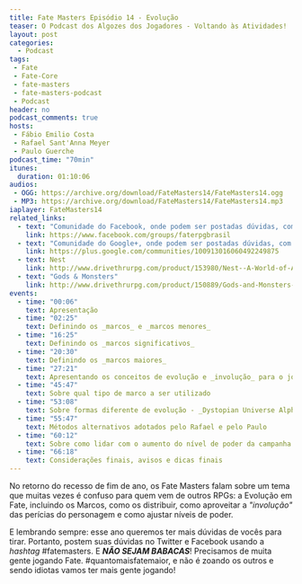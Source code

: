 ```yaml
---
title: Fate Masters Episódio 14 - Evolução
teaser: O Podcast dos Algozes dos Jogadores - Voltando às Atividades!
layout: post
categories:
  - Podcast
tags:
 - Fate
 - Fate-Core
 - fate-masters
 - fate-masters-podcast
 - Podcast
header: no
podcast_comments: true 
hosts:
 - Fábio Emilio Costa
 - Rafael Sant'Anna Meyer
 - Paulo Guerche
podcast_time: "70min"
itunes:
  duration: 01:10:06
audios:
 - OGG: https://archive.org/download/FateMasters14/FateMasters14.ogg
 - MP3: https://archive.org/download/FateMasters14/FateMasters14.mp3
iaplayer: FateMasters14
related_links:
  - text: "Comunidade do Facebook, onde podem ser postadas dúvidas, com a _hashtag_ #fatemasters"
    link: https://www.facebook.com/groups/faterpgbrasil
  - text: "Comunidade do Google+, onde podem ser postadas dúvidas, com a _hashtag_ #fatemasters"
    link: https://plus.google.com/communities/100913016060492249875
  - text: Nest
    link: http://www.drivethrurpg.com/product/153980/Nest--A-World-of-Adventure-for-Fate-Core
  - text: "Gods & Monsters"
    link: http://www.drivethrurpg.com/product/150889/Gods-and-Monsters--A-World-of-Adventure-for-Fate-Core
events:
  - time: "00:06"
    text: Apresentação 
  - time: "02:25"
    text: Definindo os _marcos_ e _marcos menores_
  - time: "16:25"
    text: Definindo os _marcos significativos_
  - time: "20:30"
    text: Definindo os _marcos maiores_
  - time: "27:21"
    text: Apresentando os conceitos de evolução e _involução_ para o jogador veterano
  - time: "45:47"
    text: Sobre qual tipo de marco a ser utilizado
  - time: "53:08"
    text: Sobre formas diferente de evolução - _Dystopian Universe Alpha Playtest_ e _Nest_
  - time: "55:47"
    text: Métodos alternativos adotados pelo Rafael e pelo Paulo
  - time: "60:12"
    text: Sobre como lidar com o aumento do nível de poder da campanha
  - time: "66:18"
    text: Considerações finais, avisos e dicas finais
---
```


No retorno do recesso de fim de ano, os Fate Masters falam sobre um tema que muitas vezes é confuso para quem vem de outros RPGs: a Evolução em Fate, incluindo os Marcos, como os distribuir, como aproveitar a _"involução"_ das perícias do personagem e como ajustar níveis de poder.

E lembrando sempre: esse ano queremos ter mais dúvidas de vocês para tirar. Portanto, postem suas dúvidas no Twitter e Facebook usando a _hashtag_ #fatemasters. E ***NÃO SEJAM BABACAS***! Precisamos de muita gente jogando Fate. #quantomaisfatemaior, e não é zoando os outros e sendo idiotas vamos ter mais gente jogando!

